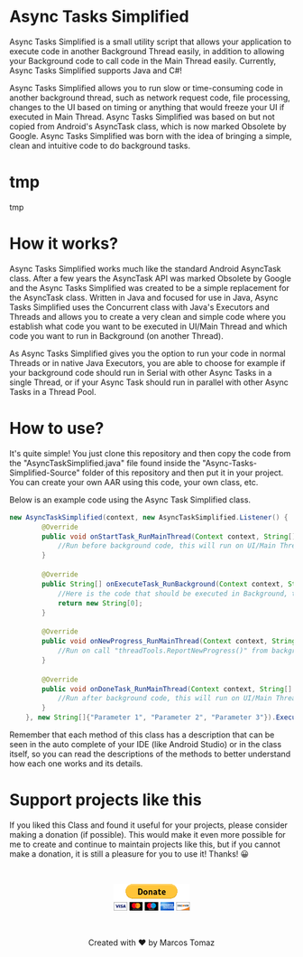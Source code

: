 # Async Tasks Simplified

Async Tasks Simplified is a small utility script that allows your application to execute code in another Background Thread easily, in addition to allowing your Background code to call code in the Main Thread easily. Currently, Async Tasks Simplified supports Java and C#!

Async Tasks Simplified allows you to run slow or time-consuming code in another background thread, such as network request code, file processing, changes to the UI based on timing or anything that would freeze your UI if executed in Main Thread. Async Tasks Simplified was based on but not copied from Android's AsyncTask class, which is now marked Obsolete by Google. Async Tasks Simplified was born with the idea of bringing a simple, clean and intuitive code to do background tasks.

# tmp
tmp 

 

# How it works?

Async Tasks Simplified works much like the standard Android AsyncTask class. After a few years the AsyncTask API was marked Obsolete by Google and the Async Tasks Simplified was created to be a simple replacement for the AsyncTask class. Written in Java and focused for use in Java, Async Tasks Simplified uses the Concurrent class with Java's Executors and Threads and allows you to create a very clean and simple code where you establish what code you want to be executed in UI/Main Thread and which code you want to run in Background (on another Thread).

As Async Tasks Simplified gives you the option to run your code in normal Threads or in native Java Executors, you are able to choose for example if your background code should run in Serial with other Async Tasks in a single Thread, or if your Async Task should run in parallel with other Async Tasks in a Thread Pool.

# How to use?

It's quite simple! You just clone this repository and then copy the code from the "AsyncTaskSimplified.java" file found inside the "Async-Tasks-Simplified-Source" folder of this repository and then put it in your project. You can create your own AAR using this code, your own class, etc.

Below is an example code using the Async Task Simplified class.

```java
new AsyncTaskSimplified(context, new AsyncTaskSimplified.Listener() {
        @Override
        public void onStartTask_RunMainThread(Context context, String[] startParameters) {
            //Run before background code, this will run on UI/Main Thread
        }

        @Override
        public String[] onExecuteTask_RunBackground(Context context, String[] startParameters, AsyncTaskSimplified.ThreadTools threadTools) {
            //Here is the code that should be executed in Background, this will run on a new Background Thread and return some result
            return new String[0];
        }

        @Override
        public void onNewProgress_RunMainThread(Context context, String progressOfBackground) {
            //Run on call "threadTools.ReportNewProgress()" from background code, this will run on UI/Main Thread
        }

        @Override
        public void onDoneTask_RunMainThread(Context context, String[] resultOfBackground) {
            //Run after background code, this will run on UI/Main Thread
        }
    }, new String[]{"Parameter 1", "Parameter 2", "Parameter 3"}).Execute(AsyncTaskSimplified.ExecutionMode.ExecutorServiceThreadSingle);
```

Remember that each method of this class has a description that can be seen in the auto complete of your IDE (like Android Studio) or in the class itself, so you can read the descriptions of the methods to better understand how each one works and its details.

# Support projects like this

If you liked this Class and found it useful for your projects, please consider making a donation (if possible). This would make it even more possible for me to create and continue to maintain projects like this, but if you cannot make a donation, it is still a pleasure for you to use it! Thanks! 😀

<br>

<p align="center">
    <a href="https://www.paypal.com/donate/?hosted_button_id=MVDJY3AXLL8T2" target="_blank">
        <img src="Async-Tasks-Simplified-Source/Resources/paypal-donate.png" alt="Donate" />
    </a>
</p>

<br>

<p align="center">
Created with ❤ by Marcos Tomaz
</p>